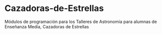# Cazadoras-de-Estrellas
Módulos de programación para los Talleres de Astronomía para alumnas de Enseñanza Media, Cazadoras de Estrellas
